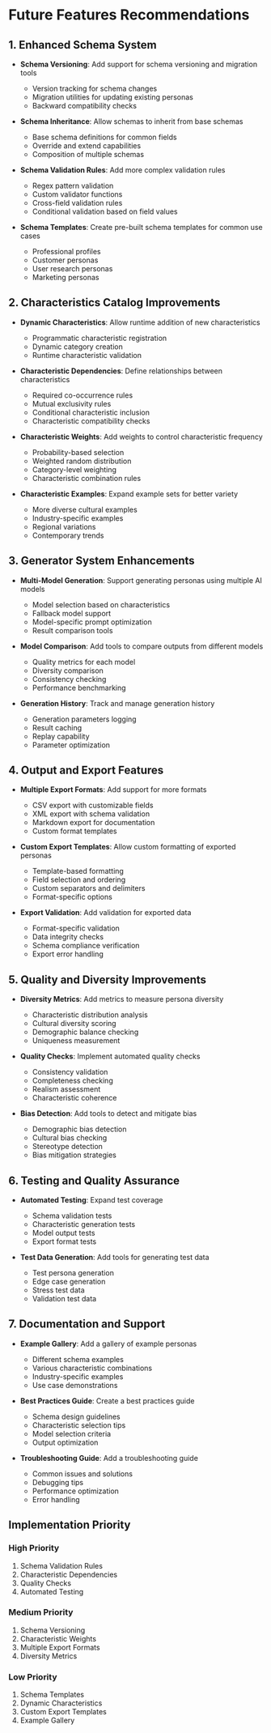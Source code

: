 # Future Features Recommendations

## 1. Enhanced Schema System
- **Schema Versioning**: Add support for schema versioning and migration tools
  - Version tracking for schema changes
  - Migration utilities for updating existing personas
  - Backward compatibility checks

- **Schema Inheritance**: Allow schemas to inherit from base schemas
  - Base schema definitions for common fields
  - Override and extend capabilities
  - Composition of multiple schemas

- **Schema Validation Rules**: Add more complex validation rules
  - Regex pattern validation
  - Custom validator functions
  - Cross-field validation rules
  - Conditional validation based on field values

- **Schema Templates**: Create pre-built schema templates for common use cases
  - Professional profiles
  - Customer personas
  - User research personas
  - Marketing personas

## 2. Characteristics Catalog Improvements
- **Dynamic Characteristics**: Allow runtime addition of new characteristics
  - Programmatic characteristic registration
  - Dynamic category creation
  - Runtime characteristic validation

- **Characteristic Dependencies**: Define relationships between characteristics
  - Required co-occurrence rules
  - Mutual exclusivity rules
  - Conditional characteristic inclusion
  - Characteristic compatibility checks

- **Characteristic Weights**: Add weights to control characteristic frequency
  - Probability-based selection
  - Weighted random distribution
  - Category-level weighting
  - Characteristic combination rules

- **Characteristic Examples**: Expand example sets for better variety
  - More diverse cultural examples
  - Industry-specific examples
  - Regional variations
  - Contemporary trends

## 3. Generator System Enhancements
- **Multi-Model Generation**: Support generating personas using multiple AI models
  - Model selection based on characteristics
  - Fallback model support
  - Model-specific prompt optimization
  - Result comparison tools

- **Model Comparison**: Add tools to compare outputs from different models
  - Quality metrics for each model
  - Diversity comparison
  - Consistency checking
  - Performance benchmarking

- **Generation History**: Track and manage generation history
  - Generation parameters logging
  - Result caching
  - Replay capability
  - Parameter optimization

## 4. Output and Export Features
- **Multiple Export Formats**: Add support for more formats
  - CSV export with customizable fields
  - XML export with schema validation
  - Markdown export for documentation
  - Custom format templates

- **Custom Export Templates**: Allow custom formatting of exported personas
  - Template-based formatting
  - Field selection and ordering
  - Custom separators and delimiters
  - Format-specific options

- **Export Validation**: Add validation for exported data
  - Format-specific validation
  - Data integrity checks
  - Schema compliance verification
  - Export error handling

## 5. Quality and Diversity Improvements
- **Diversity Metrics**: Add metrics to measure persona diversity
  - Characteristic distribution analysis
  - Cultural diversity scoring
  - Demographic balance checking
  - Uniqueness measurement

- **Quality Checks**: Implement automated quality checks
  - Consistency validation
  - Completeness checking
  - Realism assessment
  - Characteristic coherence

- **Bias Detection**: Add tools to detect and mitigate bias
  - Demographic bias detection
  - Cultural bias checking
  - Stereotype detection
  - Bias mitigation strategies

## 6. Testing and Quality Assurance
- **Automated Testing**: Expand test coverage
  - Schema validation tests
  - Characteristic generation tests
  - Model output tests
  - Export format tests

- **Test Data Generation**: Add tools for generating test data
  - Test persona generation
  - Edge case generation
  - Stress test data
  - Validation test data

## 7. Documentation and Support
- **Example Gallery**: Add a gallery of example personas
  - Different schema examples
  - Various characteristic combinations
  - Industry-specific examples
  - Use case demonstrations

- **Best Practices Guide**: Create a best practices guide
  - Schema design guidelines
  - Characteristic selection tips
  - Model selection criteria
  - Output optimization

- **Troubleshooting Guide**: Add a troubleshooting guide
  - Common issues and solutions
  - Debugging tips
  - Performance optimization
  - Error handling

## Implementation Priority

### High Priority
1. Schema Validation Rules
2. Characteristic Dependencies
3. Quality Checks
4. Automated Testing

### Medium Priority
1. Schema Versioning
2. Characteristic Weights
3. Multiple Export Formats
4. Diversity Metrics

### Low Priority
1. Schema Templates
2. Dynamic Characteristics
3. Custom Export Templates
4. Example Gallery 